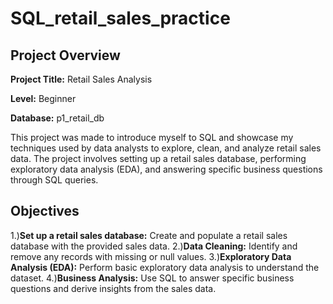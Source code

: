 # SQL_retail_sales_practice
## Project Overview

**Project Title:** Retail Sales Analysis

**Level:** Beginner

**Database:** p1_retail_db

This project was made to introduce myself to SQL and showcase my techniques used by data analysts to explore, clean, and analyze retail sales data. The project involves setting up a retail sales database, performing exploratory data analysis (EDA), and answering specific business questions through SQL queries.

## Objectives

1.)**Set up a retail sales database:** Create and populate a retail sales database with the provided sales data.
2.)**Data Cleaning:** Identify and remove any records with missing or null values.
3.)**Exploratory Data Analysis (EDA):** Perform basic exploratory data analysis to understand the dataset.
4.)**Business Analysis:** Use SQL to answer specific business questions and derive insights from the sales data.

